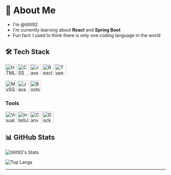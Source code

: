 

<!--
**tillit92/tillit92** is a ✨ _special_ ✨ repository because its `README.md` (this file) appears on your GitHub profile.

Here are some ideas to get you started:

- 🔭 I’m currently working on ...
- 🌱 I’m currently learning ...
- 👯 I’m looking to collaborate on ...
- 🤔 I’m looking for help with ...
- 💬 Ask me about ...
- 📫 How to reach me: ...
- 😄 Pronouns: ...
- ⚡ Fun fact: ...
-->

# 👀 About Me
-  I'm @tillit92
-  I'm currently learning about **React** and **Spring Boot**
-  Fun fact: I used to think there is only one coding language in the world 

## 🛠️ Tech Stack
 
 <img 
    src="https://img.shields.io/badge/HTML5-E34F26?logo=html5&logoColor=white&style=for-the-badge" 
    alt="HTML" 
    height="35"
/>
<img 
    src="https://img.shields.io/badge/CSS3-1572B6?logo=css3&logoColor=white&style=for-the-badge" 
    alt="CSS" 
    height="35"
/>
<img 
    src="https://img.shields.io/badge/JavaScript-F7DF1E?logo=javascript&logoColor=black&style=for-the-badge" 
    alt="JavaScript" 
    height="35"
/>
<img
    src="https://img.shields.io/badge/React-61DAFB?logo=react&logoColor=black&style=for-the-badge"
    alt="React"
    height="35"
/>
<img
    src="https://img.shields.io/badge/TypeScript-3178C6?logo=typescript&logoColor=fff&style=for-the-badge"
    alt="TypeScript"
    height="35"
/>

<img
    src="https://img.shields.io/badge/MySQL-4479A1?logo=mysql&logoColor=white&style=for-the-badge"
    alt="MySQL"
    height="35"
/>
<img
    src="https://img.shields.io/badge/Java-007396?logo=openjdk&logoColor=white&style=for-the-badge"
    alt="Java"
    height="35"
/>
<img
    src="https://img.shields.io/badge/Bootstrap-7952B3?logo=bootstrap&logoColor=fff&style=for-the-badge"
    alt="Bootstrap"
    height="35"
/>

### Tools

<img
    src="https://img.shields.io/badge/Visual%20Studio%20Code-007ACC?logo=visual-studio-code&logoColor=white&style=for-the-badge"
    alt="Visual Studio Code"
    height="35"
/>
<img
    src="https://img.shields.io/badge/IntelliJ%20IDEA-000000?logo=intellij-idea&logoColor=white&style=for-the-badge"
    alt="IntelliJ IDEA"
    height="35"
/>
<img
    src="https://img.shields.io/badge/Canva-00C4CC?logo=canva&logoColor=white&style=for-the-badge"
    alt="Canva"
    height="35"
/>
<img
    src="https://img.shields.io/badge/Docker-2496ED?logo=docker&logoColor=fff&style=for-the-badge"
    alt="Docker"
    height="35"
/>



## 📊 GitHub Stats
![tillit92's Stats](https://github-readme-stats.vercel.app/api?username=tillit92&theme=tokyonight&show_icons=true&hide_border=true&count_private=true)

![Top Langs](https://github-readme-stats.vercel.app/api/top-langs/?username=tillit92&layout=compact&theme=tokyonight&hide_border=true)


---

